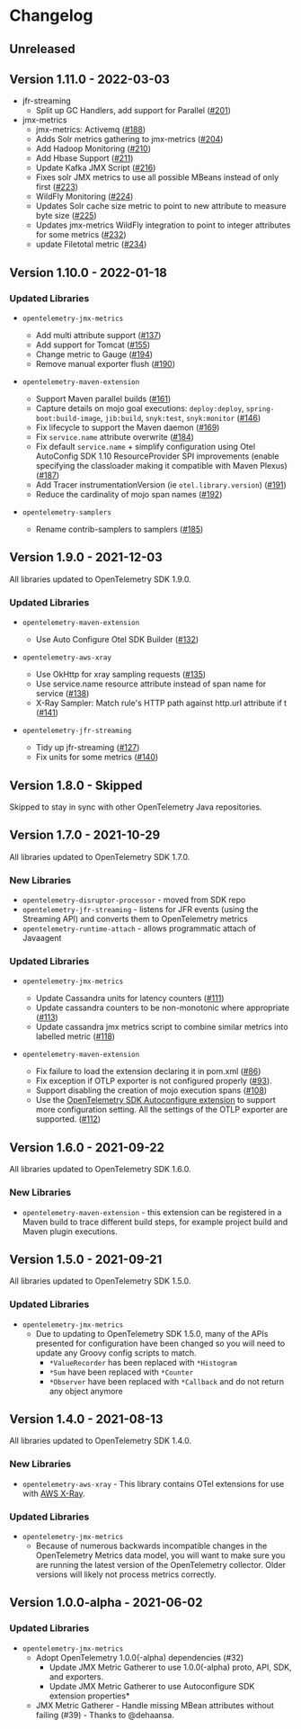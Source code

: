 # Changelog

## Unreleased

## Version 1.11.0 - 2022-03-03

* jfr-streaming
  * Split up GC Handlers, add support for Parallel
    ([#201](https://github.com/open-telemetry/opentelemetry-java-contrib/pull/201))
* jmx-metrics
  * jmx-metrics: Activemq
    ([#188](https://github.com/open-telemetry/opentelemetry-java-contrib/pull/188))
  * Adds Solr metrics gathering to jmx-metrics
    ([#204](https://github.com/open-telemetry/opentelemetry-java-contrib/pull/204))
  * Add Hadoop Monitoring
    ([#210](https://github.com/open-telemetry/opentelemetry-java-contrib/pull/210))
  * Add Hbase Support
    ([#211](https://github.com/open-telemetry/opentelemetry-java-contrib/pull/211))
  *  Update Kafka JMX Script
    ([#216](https://github.com/open-telemetry/opentelemetry-java-contrib/pull/216))
  * Fixes solr JMX metrics to use all possible MBeans instead of only first
    ([#223](https://github.com/open-telemetry/opentelemetry-java-contrib/pull/223))
  * WildFly Monitoring
    ([#224](https://github.com/open-telemetry/opentelemetry-java-contrib/pull/224))
  * Updates Solr cache size metric to point to new attribute to measure byte size
    ([#225](https://github.com/open-telemetry/opentelemetry-java-contrib/pull/225))
  * Updates jmx-metrics WildFly integration to point to integer attributes for some metrics
    ([#232](https://github.com/open-telemetry/opentelemetry-java-contrib/pull/232))
  * update Filetotal metric
    ([#234](https://github.com/open-telemetry/opentelemetry-java-contrib/pull/234))

## Version 1.10.0 - 2022-01-18

### Updated Libraries

* `opentelemetry-jmx-metrics`
  * Add multi attribute support
    ([#137](https://github.com/open-telemetry/opentelemetry-java-contrib/pull/137))
  * Add support for Tomcat
    ([#155](https://github.com/open-telemetry/opentelemetry-java-contrib/pull/155))
  * Change metric to Gauge
    ([#194](https://github.com/open-telemetry/opentelemetry-java-contrib/pull/194))
  * Remove manual exporter flush
    ([#190](https://github.com/open-telemetry/opentelemetry-java-contrib/pull/190))

* `opentelemetry-maven-extension`
  * Support Maven parallel builds
    ([#161](https://github.com/open-telemetry/opentelemetry-java-contrib/pull/161))
  * Capture details on mojo goal executions: `deploy:deploy`, `spring-boot:build-image`, `jib:build`, `snyk:test`, `snyk:monitor`
    ([#146](https://github.com/open-telemetry/opentelemetry-java-contrib/pull/146))
  * Fix lifecycle to support the Maven daemon
    ([#169](https://github.com/open-telemetry/opentelemetry-java-contrib/pull/169))
  * Fix `service.name` attribute overwrite
    ([#184](https://github.com/open-telemetry/opentelemetry-java-contrib/pull/184))
  * Fix default `service.name` + simplify configuration using Otel AutoConfig SDK 1.10 ResourceProvider SPI improvements (enable specifying the classloader making it compatible with Maven Plexus)
    ([#187](https://github.com/open-telemetry/opentelemetry-java-contrib/pull/187))
  * Add Tracer instrumentationVersion (ie `otel.library.version`)
    ([#191](https://github.com/open-telemetry/opentelemetry-java-contrib/pull/191))
  * Reduce the cardinality of mojo span names
    ([#192](https://github.com/open-telemetry/opentelemetry-java-contrib/pull/192))

* `opentelemetry-samplers`
  * Rename contrib-samplers to samplers
    ([#185](https://github.com/open-telemetry/opentelemetry-java-contrib/pull/185))

## Version 1.9.0 - 2021-12-03

All libraries updated to OpenTelemetry SDK 1.9.0.

### Updated Libraries

* `opentelemetry-maven-extension`
  * Use Auto Configure Otel SDK Builder
    ([#132](https://github.com/open-telemetry/opentelemetry-java-contrib/pull/132))

* `opentelemetry-aws-xray`
  * Use OkHttp for xray sampling requests
    ([#135](https://github.com/open-telemetry/opentelemetry-java-contrib/pull/135))
  * Use service.name resource attribute instead of span name for service
    ([#138](https://github.com/open-telemetry/opentelemetry-java-contrib/pull/138))
  * X-Ray Sampler: Match rule's HTTP path against http.url attribute if t
    ([#141](https://github.com/open-telemetry/opentelemetry-java-contrib/pull/141))

* `opentelemetry-jfr-streaming`
  * Tidy up jfr-streaming
    ([#127](https://github.com/open-telemetry/opentelemetry-java-contrib/pull/127))
  * Fix units for some metrics
    ([#140](https://github.com/open-telemetry/opentelemetry-java-contrib/pull/140))

## Version 1.8.0 - Skipped

Skipped to stay in sync with other OpenTelemetry Java repositories.

## Version 1.7.0 - 2021-10-29

All libraries updated to OpenTelemetry SDK 1.7.0.

### New Libraries

* `opentelemetry-disruptor-processor` - moved from SDK repo
* `opentelemetry-jfr-streaming` - listens for JFR events (using the Streaming API) and converts them to OpenTelemetry metrics
* `opentelemetry-runtime-attach` - allows programmatic attach of Javaagent

### Updated Libraries

* `opentelemetry-jmx-metrics`
  * Update Cassandra units for latency counters
    ([#111](https://github.com/open-telemetry/opentelemetry-java-contrib/pull/111))
  * Update cassandra counters to be non-monotonic where appropriate
    ([#113](https://github.com/open-telemetry/opentelemetry-java-contrib/pull/113))
  * Update cassandra jmx metrics script to combine similar metrics into labelled metric
    ([#118](https://github.com/open-telemetry/opentelemetry-java-contrib/pull/118))

* `opentelemetry-maven-extension`
  * Fix failure to load the extension declaring it in pom.xml
    ([#86](https://github.com/open-telemetry/opentelemetry-java-contrib/issues/86))
  * Fix exception if OTLP exporter is not configured properly
    ([#93](https://github.com/open-telemetry/opentelemetry-java-contrib/issues/93)).
  * Support disabling the creation of mojo execution spans
    ([#108](https://github.com/open-telemetry/opentelemetry-java-contrib/pull/108))
  * Use the [OpenTelemetry SDK Autoconfigure extension](https://github.com/open-telemetry/opentelemetry-java/tree/main/sdk-extensions/autoconfigure) to support more configuration setting. All the settings of the OTLP exporter are supported.
    ([#112](https://github.com/open-telemetry/opentelemetry-java-contrib/pull/112))

## Version 1.6.0 - 2021-09-22

All libraries updated to OpenTelemetry SDK 1.6.0.

### New Libraries

* `opentelemetry-maven-extension` - this extension can be registered in a Maven build to trace different build steps, for example project build and Maven plugin executions.

## Version 1.5.0 - 2021-09-21

All libraries updated to OpenTelemetry SDK 1.5.0.

### Updated Libraries

* `opentelemetry-jmx-metrics`
  * Due to updating to OpenTelemetry SDK 1.5.0, many of the APIs presented for configuration have been changed so you will need to update any Groovy config scripts to match.
    * `*ValueRecorder` has been replaced with `*Histogram`
    * `*Sum` have been replaced with `*Counter`
    * `*Observer` have been replaced with `*Callback` and do not return any object anymore

## Version 1.4.0 - 2021-08-13

All libraries updated to OpenTelemetry SDK 1.4.0.

### New Libraries

* `opentelemetry-aws-xray` - This library contains OTel extensions for use with [AWS X-Ray](https://docs.aws.amazon.com/xray/index.html).

### Updated Libraries

* `opentelemetry-jmx-metrics`
  * Because of numerous backwards incompatible changes in the OpenTelemetry Metrics data model, you will want to make sure you are running the latest version of the OpenTelemetry collector. Older versions will likely not process metrics correctly.

## Version 1.0.0-alpha - 2021-06-02

### Updated Libraries

* `opentelemetry-jmx-metrics`
  * Adopt OpenTelemetry 1.0.0(-alpha) dependencies (#32)
    * Update JMX Metric Gatherer to use 1.0.0(-alpha) proto, API, SDK, and exporters.
    * Update JMX Metric Gatherer to use Autoconfigure SDK extension properties*
  * JMX Metric Gatherer - Handle missing MBean attributes without failing (#39) - Thanks to @dehaansa.
